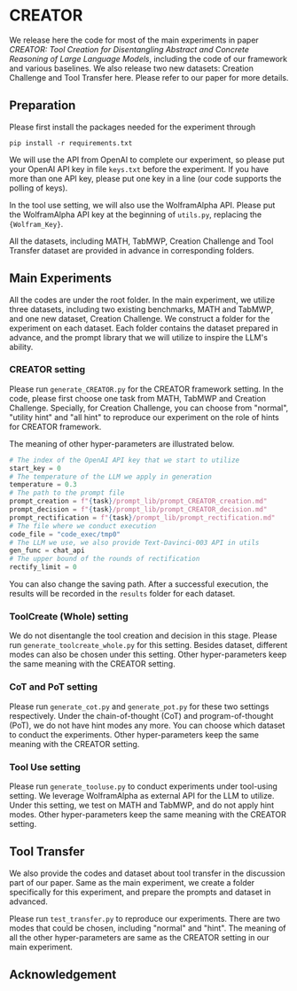 # CREATOR

We release here the code for most of the main experiments in paper *CREATOR: Tool Creation for Disentangling Abstract and Concrete Reasoning of Large Language Models*, including the code of our framework and various baselines. We also release two new datasets: Creation Challenge and Tool Transfer here. Please refer to our paper for more details.

## Preparation

Please first install the packages needed for the experiment through

```shell
pip install -r requirements.txt
```

We will use the API from OpenAI to complete our experiment, so please put your OpenAI API key in file `keys.txt` before the experiment. If you have more than one API key, please put one key in a line (our code supports the polling of keys).

In the tool use setting, we will also use the WolframAlpha API. Please put the WolframAlpha API key at the beginning of `utils.py`, replacing the `{Wolfram_Key}`.

All the datasets, including MATH, TabMWP, Creation Challenge and Tool Transfer dataset are provided in advance in corresponding folders.

## Main Experiments

All the codes are under the root folder. In the main experiment, we utilize three datasets, including two existing benchmarks, MATH and TabMWP, and one new dataset, Creation Challenge. We construct a folder for the experiment on each dataset. Each folder contains the dataset prepared in advance, and the prompt library that we will utilize to inspire the LLM's ability.

### CREATOR setting

Please run `generate_CREATOR.py` for the CREATOR framework setting. In the code, please first choose one task from MATH, TabMWP and Creation Challenge. Specially, for Creation Challenge, you can choose from "normal", "utility hint" and "all hint" to reproduce our experiment on the role of hints for CREATOR framework.

The meaning of other hyper-parameters are illustrated below.

```python
# The index of the OpenAI API key that we start to utilize
start_key = 0
# The temperature of the LLM we apply in generation
temperature = 0.3
# The path to the prompt file
prompt_creation = f"{task}/prompt_lib/prompt_CREATOR_creation.md"
prompt_decision = f"{task}/prompt_lib/prompt_CREATOR_decision.md"
prompt_rectification = f"{task}/prompt_lib/prompt_rectification.md"
# The file where we conduct execution
code_file = "code_exec/tmp0"
# The LLM we use, we also provide Text-Davinci-003 API in utils
gen_func = chat_api
# The upper bound of the rounds of rectification
rectify_limit = 0
```

You can also change the saving path. After a successful execution, the results will be recorded in the `results` folder for each dataset.

### ToolCreate (Whole) setting

We do not disentangle the tool creation and decision in this stage. Please run `generate_toolcreate_whole.py` for this setting. Besides dataset, different modes can also be chosen under this setting. Other hyper-parameters keep the same meaning with the CREATOR setting.

### CoT and PoT setting

Please run `generate_cot.py` and `generate_pot.py` for these two settings respectively. Under the chain-of-thought (CoT) and program-of-thought (PoT), we do not have hint modes any more. You can choose which dataset to conduct the experiments. Other hyper-parameters keep the same meaning with the CREATOR setting.

### Tool Use setting

Please run `generate_tooluse.py` to conduct experiments under tool-using setting. We leverage WolframAlpha as external API for the LLM to utilize. Under this setting, we test on MATH and TabMWP, and do not apply hint modes. Other hyper-parameters keep the same meaning with the CREATOR setting.

## Tool Transfer

We also provide the codes and dataset about tool transfer in the discussion part of our paper. Same as the main experiment, we create a folder specifically for this experiment, and prepare the prompts and dataset in advanced.

Please run `test_transfer.py` to reproduce our experiments. There are two modes that could be chosen, including "normal" and "hint". The meaning of all the other hyper-parameters are same as the CREATOR setting in our main experiment.

## Acknowledgement